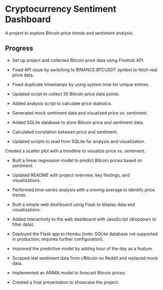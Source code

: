 # Cryptocurrency Sentiment Dashboard
A project to explore Bitcoin price trends and sentiment analysis.

## Progress
  - Set up project and collected Bitcoin price data using Finnhub API.
  - Fixed API issue by switching to BINANCE:BTCUSDT symbol to fetch real price data.
  - Fixed duplicate timestamps by using system time for unique entries.

  - Updated script to collect 30 Bitcoin price data points.
  - Added analysis script to calculate price statistics.
  - Generated mock sentiment data and visualized price vs. sentiment.

  - Added SQLite database to store Bitcoin price and sentiment data.
  - Calculated correlation between price and sentiment.
  - Updated scripts to read from SQLite for analysis and visualization.

  Created a scatter plot with a trendline to visualize price vs. sentiment.
  - Built a linear regression model to predict Bitcoin prices based on sentiment.
  - Updated README with project overview, key findings, and visualizations.

  - Performed time-series analysis with a moving average to identify price trends.
  - Built a simple web dashboard using Flask to display data and visualizations.

  - Added interactivity to the web dashboard with JavaScript (dropdown to filter data).
  - Deployed the Flask app to Heroku (note: SQLite database not supported in production; requires further configuration).
  - Improved the predictive model by adding hour of the day as a feature.

 - Scraped real sentiment data from r/Bitcoin on Reddit and replaced mock data.
  - Implemented an ARIMA model to forecast Bitcoin prices.
  - Created a final presentation to showcase the project.